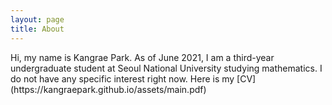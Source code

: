 ```yaml
---
layout: page
title: About
---
```


<p class="message">
  Hi, my name is Kangrae Park. As of June 2021, I am a third-year undergraduate student at Seoul National University studying mathematics. I do not have any specific interest right now. Here is my [CV](https://kangraepark.github.io/assets/main.pdf)
</p>

